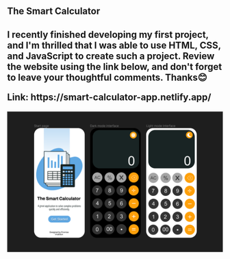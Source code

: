 <h2>The Smart Calculator <h2>

<p>I recently finished developing my first project, and I'm thrilled that I was able to use HTML, CSS, and JavaScript to create such a project. Review the website using the link below, and don't forget to leave your thoughtful comments. Thanks😊</p>

<p>Link: https://smart-calculator-app.netlify.app/</P>

![](App%20Design/The%20Smart%20Calculator%20Design.png)
